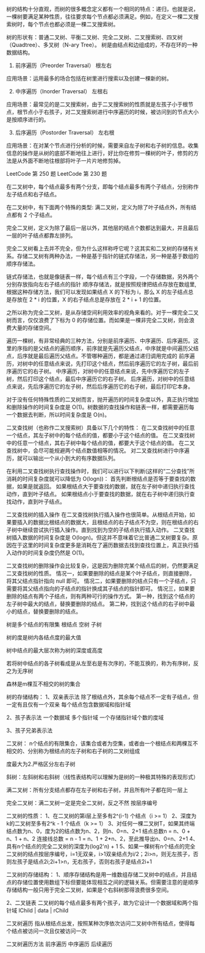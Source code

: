 树的结构十分直观，而树的很多概念定义都有一个相同的特点：递归，也就是说，一棵树要满足某种性质，往往要求每个节点都必须满足。例如，在定义一棵二叉搜索树时，每个节点也都必须是一棵二叉搜索树。

树的形状有：普通二叉树、平衡二叉树、完全二叉树、二叉搜索树、四叉树（Quadtree）、多叉树（N-ary Tree）。
树是由结点和边组成的，不存在环的一种数据结构。

1. 前序遍历（Preorder Traversal）
根左右

应用场景：运用最多的场合包括在树里进行搜索以及创建一棵新的树。

2. 中序遍历（Inorder Traversal）
左根右

应用场景：最常见的是二叉搜索树，由于二叉搜索树的性质就是左孩子小于根节点，根节点小于右孩子，对二叉搜索树进行中序遍历的时候，被访问到的节点大小是按顺序进行的。

3. 后序遍历（Postorder Traversal）
左右根

应用场景：在对某个节点进行分析的时候，需要来自左子树和右子树的信息。收集信息的操作是从树的底部不断地往上进行，好比你在修剪一棵树的叶子，修剪的方法是从外面不断地往根部将叶子一片片地修剪掉。

LeetCode 第 250 题
LeetCode 第 230 题

在二叉树中，每个结点最多有两个分支，即每个结点最多有两个子结点，分别称作左子结点和右子结点。

在二叉树中，有下面两个特殊的类型:
满二叉树，定义为除了叶子结点外，所有结点都有 2 个子结点。

完全二叉树，定义为除了最后一层以外，其他层的结点个数都达到最大，并且最后一层的叶子结点都靠左排列。

完全二叉树看上去并不完全，但为什么这样称呼它呢？这其实和二叉树的存储有关系。存储二叉树有两种办法，一种是基于指针的链式存储法，另一种是基于数组的顺序存储法。

链式存储法，也就是像链表一样，每个结点有三个字段，一个存储数据，另外两个分别存放指向左右子结点的指针
顺序存储法，就是按照规律把结点存放在数组里,根据这种存储方法，我们可以发现如果结点 X 的下标为 i，那么 X 的左子结点总是存放在 2 * i 的位置，X 的右子结点总是存放在 2 * i + 1 的位置。

之所以称为完全二叉树，是从存储空间利用效率的视角来看的。对于一棵完全二叉树而言，仅仅浪费了下标为 0 的存储位置。而如果是一棵非完全二叉树，则会浪费大量的存储空间。

遍历一棵树，有非常经典的三种方法，分别是前序遍历、中序遍历、后序遍历。这里的序指的是父结点的遍历顺序，前序就是先遍历父结点，中序就是中间遍历父结点，后序就是最后遍历父结点。不管哪种遍历，都是通过递归调用完成的
前序遍历，对树中的任意结点来说，先打印这个结点，然后前序遍历它的左子树，最后前序遍历它的右子树。
中序遍历，对树中的任意结点来说，先中序遍历它的左子树，然后打印这个结点，最后中序遍历它的右子树。
后序遍历，对树中的任意结点来说，先后序遍历它的左子树，然后后序遍历它的右子树，最后打印它本身。

对于没有任何特殊性质的二叉树而言，抛开遍历的时间复杂度以外，真正执行增加和删除操作的时间复杂度是 O(1)。树数据的查找操作和链表一样，都需要遍历每一个数据去判断，所以时间复杂度是 O(n)。

二叉查找树（也称作二叉搜索树）具备以下几个的特性：
在二叉查找树中的任意一个结点，其左子树中的每个结点的值，都要小于这个结点的值。
在二叉查找树中的任意一个结点，其右子树中每个结点的值，都要大于这个结点的值。
在二叉查找树中，会尽可能规避两个结点数值相等的情况。
对二叉查找树进行中序遍历，就可以输出一个从小到大的有序数据队列。

在利用二叉查找树执行查找操作时，我们可以进行以下判断(这样的“二分查找”所消耗的时间复杂度就可以降低为 O(logn))：
首先判断根结点是否等于要查找的数据，如果是就返回。
如果根结点大于要查找的数据，就在左子树中递归执行查找动作，直到叶子结点。
如果根结点小于要查找的数据，就在右子树中递归执行查找动作，直到叶子结点。

二叉查找树的插入操作
在二叉查找树执行插入操作也很简单。从根结点开始，如果要插入的数据比根结点的数据大，且根结点的右子结点不为空，则在根结点的右子树中继续尝试执行插入操作。直到找到为空的子结点执行插入动作。
二叉查找树插入数据的时间复杂度是 O(logn)。但这并不意味着它比普通二叉树要复杂。原因在于这里的时间复杂度更多是消耗在了遍历数据去找到查找位置上，真正执行插入动作的时间复杂度仍然是 O(1)。

二叉查找树的删除操作会比较复杂，这是因为删除完某个结点后的树，仍然要满足二叉查找树的性质。
情况一，如果要删除的结点是某个叶子结点，则直接删除，将其父结点指针指向 null 即可。
情况二，如果要删除的结点只有一个子结点，只需要将其父结点指向的子结点的指针换成其子结点的指针即可。
情况三，如果要删除的结点有两个子结点，则有两种可行的操作方式。
    第一种，找到这个结点的左子树中最大的结点，替换要删除的结点。
    第二种，找到这个结点的右子树中最小的结点，替换要删除的结点。

树是多个结点的有限集
根结点
空树
子树

树的度是树内各结点度的最大值

树中结点的最大层次称为树的深度或高度

若将树中结点的各子树看成是从左至右是有次序的，不能互换的，称为有序树，反之为无序树

森林是m棵互不相交的树的集合

树的存储结构：
1、双亲表示法
除了根结点外，其余每个结点不一定有子结点，但一定有且仅有一个双亲
每个结点包含数据域和指针域

2、孩子表示法
一个数据域 多个指针域 一个存储指针域个数的度域

3、孩子兄弟表示法

二叉树：
n个结点的有限集合，该集合或者为空集，或者由一个根结点和两棵互不相交的、分别称为根结点的左子树和右子树的二叉树组成

度最大为2.严格区分左右子树

斜树：左斜树和右斜树（线性表结构可以理解为是树的一种极其特殊的表现形式）

满二叉树：所有分支结点都存在左子树和右子树，并且所有叶子都在同一层上

完全二叉树：满二叉树一定是完全二叉树，反之不然
按层序编号

二叉树的性质：
1、在二叉树的第i层上至多有2^(ⅰ-1) 个结点（i >= 1）
2、深度为k的二叉树至多有2^k - 1 个结点（k >= 1）
3、对任何一棵二叉树T，如果其终端结点数为n、0，度为2的结点数为n、2，则n、0=n、2+1
结点总数n = n、0 + n、1 + n、2  连接线总数 = n - 1 = n、1 + 2*n、2，至此推导出n、0=n、2+1
4、具有n个结点的完全二叉树的深度为(log2'n) + 1
5、如果一棵树有n个结点的完全二叉树的结点按层序编号，i=1无双亲，i>1双亲结点为i/2；2i>n，则无左孩子，否则左孩子是结点2i;2i+1>n，无右孩子，否则右孩子是结点2i+1

二叉树的存储结构：
1、顺序存储结构是用一维数组存储二叉树中的结点，并且结点的存储位置使用数组下标但要能体现相互之间的逻辑关系。但需要注意的是顺序存储结构一般只用于完全二叉树，如果是个右斜树那得浪费很多空间。

2、二叉链表
二叉树的每个结点最多有两个孩子，故为它设计一个数据域和两个指针域  lChild | data | rChild

二叉树遍历
指从根结点出发，按照某种次序依次访问二叉树中所有结点，使得每个结点被访问一次且仅被访问一次

二叉树遍历方法
前序遍历
中序遍历
后续遍历